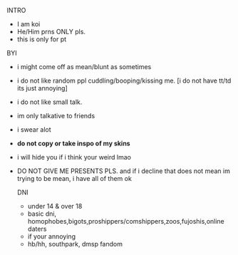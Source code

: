 
INTRO
- I am koi 
- He/Him prns ONLY pls.
- this is only for pt

BYI
- i might come off as mean/blunt as sometimes
- i do not like random ppl cuddling/booping/kissing me. [i do not have tt/td its just annoying]
- i do not like small talk.
- im only talkative to friends 
- i swear alot
- **do not copy or take inspo of my skins** 
- i will hide you if i think your weird lmao
- DO NOT GIVE ME PRESENTS PLS. and if i decline that does not mean im trying to be mean, i have all of them ok

  DNI
    - under 14 & over 18
    - basic dni, homophobes,bigots,proshippers/comshippers,zoos,fujoshis,online daters
    - if your annoying 
    - hb/hh, southpark, dmsp fandom

